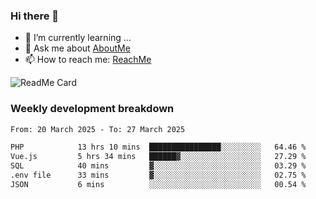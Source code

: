 ### Hi there 👋

- 🌱 I’m currently learning ...
- 💬 Ask me about [AboutMe](https://www.itzcy.com/about)
- 📫 How to reach me: [ReachMe](https://www.itzcy.com/about)

![ReadMe Card](https://github-readme-stats-ten-gilt.vercel.app/api?username=SuperChenYun&show_icons=true&title_color=fff&icon_color=79ff97&text_color=9f9f9f&bg_color=151515&hide_border=true)

### Weekly development breakdown
<!--START_SECTION:waka-->

```txt
From: 20 March 2025 - To: 27 March 2025

PHP            13 hrs 10 mins  ████████████████░░░░░░░░░   64.46 %
Vue.js         5 hrs 34 mins   ██████▓░░░░░░░░░░░░░░░░░░   27.29 %
SQL            40 mins         ▓░░░░░░░░░░░░░░░░░░░░░░░░   03.29 %
.env file      33 mins         ▓░░░░░░░░░░░░░░░░░░░░░░░░   02.75 %
JSON           6 mins          ░░░░░░░░░░░░░░░░░░░░░░░░░   00.54 %
```

<!--END_SECTION:waka-->
